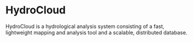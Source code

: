 HydroCloud
==========
HydroCloud is a hydrological analysis system consisting of a fast, lightweight mapping and analysis tool and a scalable, distributed database.

